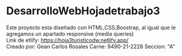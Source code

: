 # DesarrolloWebHojadetrabajo3
Este proyecto esta diseñado con HTML,CSS,Boostrap, al igual que le agregamos un apartado responsive (media queries)
<br> 
Link de etlify: https://hoja3turisticodw.netlify.app/
<br>
Creado por: Gean Carlos Rosales
Carne: 9490-21-2228
Seccion: "A"
